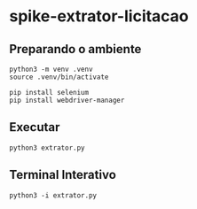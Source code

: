 # spike-extrator-licitacao

## Preparando o ambiente
```
python3 -m venv .venv
source .venv/bin/activate

pip install selenium
pip install webdriver-manager
```

## Executar
```
python3 extrator.py
```

## Terminal Interativo
```
python3 -i extrator.py
```